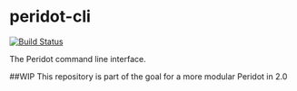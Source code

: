 peridot-cli
===========

[![Build Status](https://travis-ci.org/peridot-php/peridot-cli.svg?branch=master)](https://travis-ci.org/peridot-php/peridot-cli)

The Peridot command line interface.

##WIP
This repository is part of the goal for a more modular Peridot in 2.0
